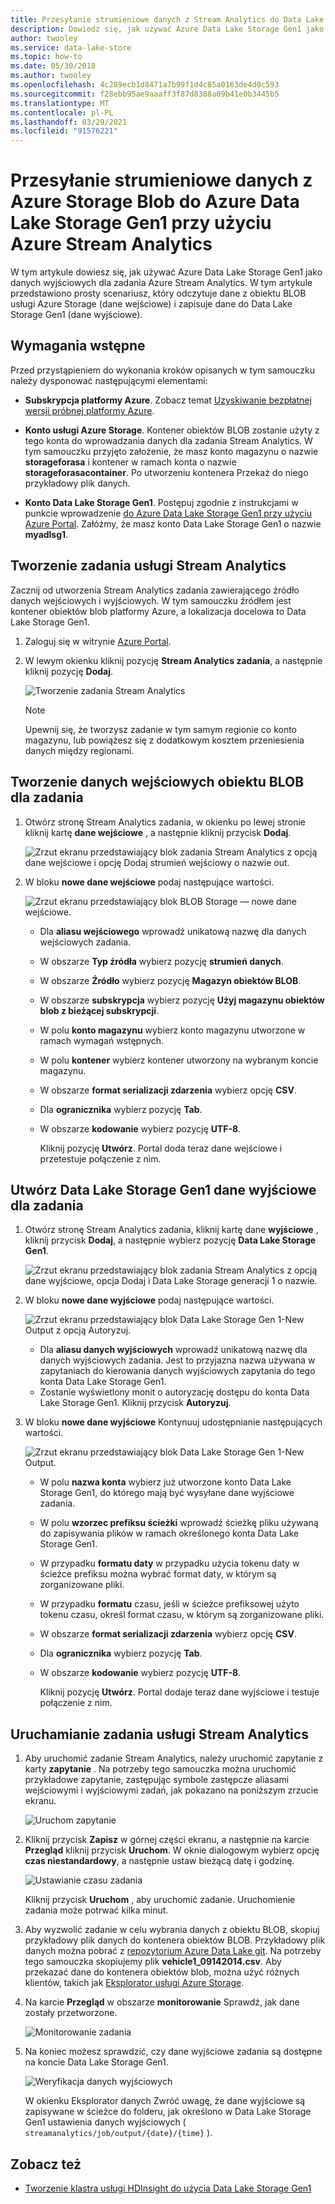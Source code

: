```yaml
---
title: Przesyłanie strumieniowe danych z Stream Analytics do Data Lake Storage Gen1 na platformie Azure
description: Dowiedz się, jak używać Azure Data Lake Storage Gen1 jako danych wyjściowych dla zadania Azure Stream Analytics, z prostym scenariuszem, który odczytuje dane z obiektu BLOB usługi Azure Storage.
author: twooley
ms.service: data-lake-store
ms.topic: how-to
ms.date: 05/30/2018
ms.author: twooley
ms.openlocfilehash: 4c289ecb1d8471a7b99f1d4c85a0163de4d0c593
ms.sourcegitcommit: f28ebb95ae9aaaff3f87d8388a09b41e0b3445b5
ms.translationtype: MT
ms.contentlocale: pl-PL
ms.lasthandoff: 03/29/2021
ms.locfileid: "91576221"
---
```

# <a name="stream-data-from-azure-storage-blob-into-azure-data-lake-storage-gen1-using-azure-stream-analytics"></a>Przesyłanie strumieniowe danych z Azure Storage Blob do Azure Data Lake Storage Gen1 przy użyciu Azure Stream Analytics
W tym artykule dowiesz się, jak używać Azure Data Lake Storage Gen1 jako danych wyjściowych dla zadania Azure Stream Analytics. W tym artykule przedstawiono prosty scenariusz, który odczytuje dane z obiektu BLOB usługi Azure Storage (dane wejściowe) i zapisuje dane do Data Lake Storage Gen1 (dane wyjściowe).

## <a name="prerequisites"></a>Wymagania wstępne
Przed przystąpieniem do wykonania kroków opisanych w tym samouczku należy dysponować następującymi elementami:

* **Subskrypcja platformy Azure**. Zobacz temat [Uzyskiwanie bezpłatnej wersji próbnej platformy Azure](https://azure.microsoft.com/pricing/free-trial/).

* **Konto usługi Azure Storage**. Kontener obiektów BLOB zostanie użyty z tego konta do wprowadzania danych dla zadania Stream Analytics. W tym samouczku przyjęto założenie, że masz konto magazynu o nazwie **storageforasa** i kontener w ramach konta o nazwie **storageforasacontainer**. Po utworzeniu kontenera Przekaż do niego przykładowy plik danych. 
  
* **Konto Data Lake Storage Gen1**. Postępuj zgodnie z instrukcjami w punkcie wprowadzenie [do Azure Data Lake Storage Gen1 przy użyciu Azure Portal](data-lake-store-get-started-portal.md). Załóżmy, że masz konto Data Lake Storage Gen1 o nazwie **myadlsg1**. 

## <a name="create-a-stream-analytics-job"></a>Tworzenie zadania usługi Stream Analytics
Zacznij od utworzenia Stream Analytics zadania zawierającego źródło danych wejściowych i wyjściowych. W tym samouczku źródłem jest kontener obiektów blob platformy Azure, a lokalizacja docelowa to Data Lake Storage Gen1.

1. Zaloguj się w witrynie [Azure Portal](https://portal.azure.com).

2. W lewym okienku kliknij pozycję **Stream Analytics zadania**, a następnie kliknij pozycję **Dodaj**.

    ![Tworzenie zadania Stream Analytics](./media/data-lake-store-stream-analytics/create.job.png "Tworzenie zadania usługi Stream Analytics")

    > [!NOTE]
    > Upewnij się, że tworzysz zadanie w tym samym regionie co konto magazynu, lub powiążesz się z dodatkowym kosztem przeniesienia danych między regionami.
    >

## <a name="create-a-blob-input-for-the-job"></a>Tworzenie danych wejściowych obiektu BLOB dla zadania

1. Otwórz stronę Stream Analytics zadania, w okienku po lewej stronie kliknij kartę **dane wejściowe** , a następnie kliknij przycisk **Dodaj**.

    ![Zrzut ekranu przedstawiający blok zadania Stream Analytics z opcją dane wejściowe i opcję Dodaj strumień wejściowy o nazwie out.](./media/data-lake-store-stream-analytics/create.input.1.png "Dodawanie danych wejściowych do zadania")

2. W bloku **nowe dane wejściowe** podaj następujące wartości.

    ![Zrzut ekranu przedstawiający blok BLOB Storage — nowe dane wejściowe.](./media/data-lake-store-stream-analytics/create.input.2.png "Dodawanie danych wejściowych do zadania")

   * Dla **aliasu wejściowego** wprowadź unikatową nazwę dla danych wejściowych zadania.
   * W obszarze **Typ źródła** wybierz pozycję **strumień danych**.
   * W obszarze **Źródło** wybierz pozycję **Magazyn obiektów BLOB**.
   * W obszarze **subskrypcja** wybierz pozycję **Użyj magazynu obiektów blob z bieżącej subskrypcji**.
   * W polu **konto magazynu** wybierz konto magazynu utworzone w ramach wymagań wstępnych. 
   * W polu **kontener** wybierz kontener utworzony na wybranym koncie magazynu.
   * W obszarze **format serializacji zdarzenia** wybierz opcję **CSV**.
   * Dla **ogranicznika** wybierz pozycję **Tab**.
   * W obszarze **kodowanie** wybierz pozycję **UTF-8**.

     Kliknij pozycję **Utwórz**. Portal doda teraz dane wejściowe i przetestuje połączenie z nim.


## <a name="create-a-data-lake-storage-gen1-output-for-the-job"></a>Utwórz Data Lake Storage Gen1 dane wyjściowe dla zadania

1. Otwórz stronę Stream Analytics zadania, kliknij kartę dane **wyjściowe** , kliknij przycisk **Dodaj**, a następnie wybierz pozycję **Data Lake Storage Gen1**.

    ![Zrzut ekranu przedstawiający blok zadania Stream Analytics z opcją dane wyjściowe, opcja Dodaj i Data Lake Storage generacji 1 o nazwie.](./media/data-lake-store-stream-analytics/create.output.1.png "Dodawanie danych wyjściowych do zadania")

2. W bloku **nowe dane wyjściowe** podaj następujące wartości.

    ![Zrzut ekranu przedstawiający blok Data Lake Storage Gen 1-New Output z opcją Autoryzuj.](./media/data-lake-store-stream-analytics/create.output.2.png "Dodawanie danych wyjściowych do zadania")

    * Dla **aliasu danych wyjściowych** wprowadź unikatową nazwę dla danych wyjściowych zadania. Jest to przyjazna nazwa używana w zapytaniach do kierowania danych wyjściowych zapytania do tego konta Data Lake Storage Gen1.
    * Zostanie wyświetlony monit o autoryzację dostępu do konta Data Lake Storage Gen1. Kliknij przycisk **Autoryzuj**.

3. W bloku **nowe dane wyjściowe** Kontynuuj udostępnianie następujących wartości.

    ![Zrzut ekranu przedstawiający blok Data Lake Storage Gen 1-New Output.](./media/data-lake-store-stream-analytics/create.output.3.png "Dodawanie danych wyjściowych do zadania")

   * W polu **nazwa konta** wybierz już utworzone konto Data Lake Storage Gen1, do którego mają być wysyłane dane wyjściowe zadania.
   * W polu **wzorzec prefiksu ścieżki** wprowadź ścieżkę pliku używaną do zapisywania plików w ramach określonego konta Data Lake Storage Gen1.
   * W przypadku **formatu daty** w przypadku użycia tokenu daty w ścieżce prefiksu można wybrać format daty, w którym są zorganizowane pliki.
   * W przypadku **formatu** czasu, jeśli w ścieżce prefiksowej użyto tokenu czasu, określ format czasu, w którym są zorganizowane pliki.
   * W obszarze **format serializacji zdarzenia** wybierz opcję **CSV**.
   * Dla **ogranicznika** wybierz pozycję **Tab**.
   * W obszarze **kodowanie** wybierz pozycję **UTF-8**.
    
     Kliknij pozycję **Utwórz**. Portal dodaje teraz dane wyjściowe i testuje połączenie z nim.
    
## <a name="run-the-stream-analytics-job"></a>Uruchamianie zadania usługi Stream Analytics

1. Aby uruchomić zadanie Stream Analytics, należy uruchomić zapytanie z karty **zapytanie** . Na potrzeby tego samouczka można uruchomić przykładowe zapytanie, zastępując symbole zastępcze aliasami wejściowymi i wyjściowymi zadań, jak pokazano na poniższym zrzucie ekranu.

    ![Uruchom zapytanie](./media/data-lake-store-stream-analytics/run.query.png "Uruchamianie zapytania")

2. Kliknij przycisk **Zapisz** w górnej części ekranu, a następnie na karcie **Przegląd** kliknij przycisk **Uruchom**. W oknie dialogowym wybierz opcję **czas niestandardowy**, a następnie ustaw bieżącą datę i godzinę.

    ![Ustawianie czasu zadania](./media/data-lake-store-stream-analytics/run.query.2.png "Ustawianie czasu zadania")

    Kliknij przycisk **Uruchom** , aby uruchomić zadanie. Uruchomienie zadania może potrwać kilka minut.

3. Aby wyzwolić zadanie w celu wybrania danych z obiektu BLOB, skopiuj przykładowy plik danych do kontenera obiektów BLOB. Przykładowy plik danych można pobrać z [repozytorium Azure Data Lake git](https://github.com/Azure/usql/tree/master/Examples/Samples/Data/AmbulanceData/Drivers.txt). Na potrzeby tego samouczka skopiujemy plik **vehicle1_09142014.csv**. Aby przekazać dane do kontenera obiektów blob, można użyć różnych klientów, takich jak [Eksplorator usługi Azure Storage](https://storageexplorer.com/).

4. Na karcie **Przegląd** w obszarze **monitorowanie** Sprawdź, jak dane zostały przetworzone.

    ![Monitorowanie zadania](./media/data-lake-store-stream-analytics/run.query.3.png "Monitorowanie zadania")

5. Na koniec możesz sprawdzić, czy dane wyjściowe zadania są dostępne na koncie Data Lake Storage Gen1. 

    ![Weryfikacja danych wyjściowych](./media/data-lake-store-stream-analytics/run.query.4.png "Weryfikacja danych wyjściowych")

    W okienku Eksplorator danych Zwróć uwagę, że dane wyjściowe są zapisywane w ścieżce do folderu, jak określono w Data Lake Storage Gen1 ustawienia danych wyjściowych ( `streamanalytics/job/output/{date}/{time}` ).  

## <a name="see-also"></a>Zobacz też
* [Tworzenie klastra usługi HDInsight do użycia Data Lake Storage Gen1](data-lake-store-hdinsight-hadoop-use-portal.md)
